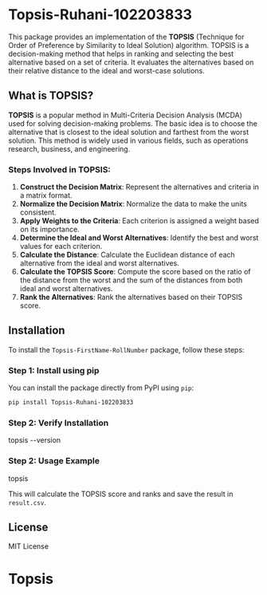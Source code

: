 # Topsis-Ruhani-102203833

This package provides an implementation of the **TOPSIS** (Technique for Order of Preference by Similarity to Ideal Solution) algorithm. TOPSIS is a decision-making method that helps in ranking and selecting the best alternative based on a set of criteria. It evaluates the alternatives based on their relative distance to the ideal and worst-case solutions.

## What is TOPSIS?

**TOPSIS** is a popular method in Multi-Criteria Decision Analysis (MCDA) used for solving decision-making problems. The basic idea is to choose the alternative that is closest to the ideal solution and farthest from the worst solution. This method is widely used in various fields, such as operations research, business, and engineering.

### Steps Involved in TOPSIS:

1. **Construct the Decision Matrix**: Represent the alternatives and criteria in a matrix format.
2. **Normalize the Decision Matrix**: Normalize the data to make the units consistent.
3. **Apply Weights to the Criteria**: Each criterion is assigned a weight based on its importance.
4. **Determine the Ideal and Worst Alternatives**: Identify the best and worst values for each criterion.
5. **Calculate the Distance**: Calculate the Euclidean distance of each alternative from the ideal and worst alternatives.
6. **Calculate the TOPSIS Score**: Compute the score based on the ratio of the distance from the worst and the sum of the distances from both ideal and worst alternatives.
7. **Rank the Alternatives**: Rank the alternatives based on their TOPSIS score.

## Installation

To install the `Topsis-FirstName-RollNumber` package, follow these steps:

### Step 1: Install using pip

You can install the package directly from PyPI using `pip`:

```bash
pip install Topsis-Ruhani-102203833
```

### Step 2: Verify Installation
topsis --version
### Step 2: Usage Example
topsis <InputDataFile> <Weights> <Impacts> <ResultFileName>


This will calculate the TOPSIS score and ranks and save the result in `result.csv`.

## License

MIT License
# Topsis
